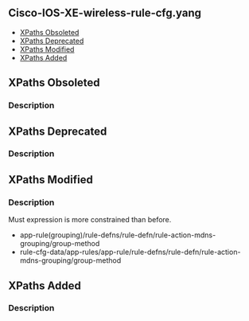 ## Cisco-IOS-XE-wireless-rule-cfg.yang


- [XPaths Obsoleted](#xpaths-obsoleted)
- [XPaths Deprecated](#xpaths-deprecated)
- [XPaths Modified](#xpaths-modified)
- [XPaths Added](#xpaths-added)

## XPaths Obsoleted

### Description

## XPaths Deprecated

### Description

## XPaths Modified

### Description

Must expression is more constrained than before.

- app-rule(grouping)/rule-defns/rule-defn/rule-action-mdns-grouping/group-method
- rule-cfg-data/app-rules/app-rule/rule-defns/rule-defn/rule-action-mdns-grouping/group-method

## XPaths Added

### Description

